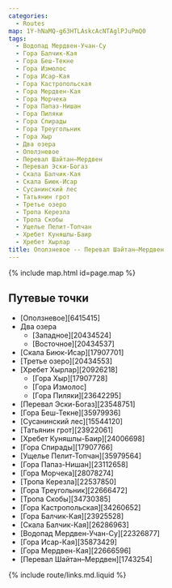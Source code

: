 ```yaml
---
categories: 
  - Routes
map: 1Y-hNaMQ-g63HTLAskcAcNTAglPJuPmQ0
tags:
  - Водопад Мердвен-Учан-Су
  - Гора Балчик-Кая
  - Гора Беш-Текне
  - Гора Измолос
  - Гора Исар-Кая
  - Гора Кастропольская
  - Гора Мердвен-Кая
  - Гора Морчека
  - Гора Папаз-Нишан
  - Гора Пиляки
  - Гора Спирады
  - Гора Треугольник
  - Гора Хыр
  - Два озера
  - Оползневое
  - Перевал Шайтан–Мердвен
  - Перевал Эски-Богаз
  - Скала Балчик-Кая
  - Скала Биюк-Исар
  - Сусанинский лес
  - Татьянин грот
  - Третье озеро
  - Тропа Керезла
  - Тропа Скобы
  - Ущелье Пелит-Топчан
  - Хребет Куняшлы-Баир
  - Хребет Хырлар
title: Оползневое -- Перевал Шайтан–Мердвен
---
```


{% include map.html id=page.map %}

## Путевые точки

- [Оползневое][6415415]
- Два озера
  - [Западное][20434524]
  - [Восточное][20434537]
- [Скала Биюк-Исар][17907701]
- [Третье озеро][20434553]
- [Хребет Хырлар][20926218]
  - [Гора Хыр][17907728]
  - [Гора Измолос]
  - [Гора Пиляки][23642295]
- [Перевал Эски-Богаз][23548751]
- [Гора Беш-Текне][35979936]
- [Сусанинский лес][15544120]
- [Татьянин грот][23922061]
- [Хребет Куняшлы-Баир][24006698]
- [Гора Спирады][17907766]
- [Ущелье Пелит-Топчан][35979564]
- [Гора Папаз-Нишан][23112658]
- [Гора Морчека][28078274]
- [Тропа Керезла][22537850]
- [Гора Треугольник][22666472]
- [Тропа Скобы][34730385]
- [Гора Кастропольская][34260652]
- [Гора Балчик-Кая][23925528]
- [Скала Балчик-Кая][26286963]
- [Водопад Мердвен-Учан-Су][22326877]
- [Гора Исар-Кая][35873429]
- [Гора Мердвен-Кая][22666596]
- [Перевал Шайтан–Мердвен][1743254]

{% include route/links.md.liquid %}
